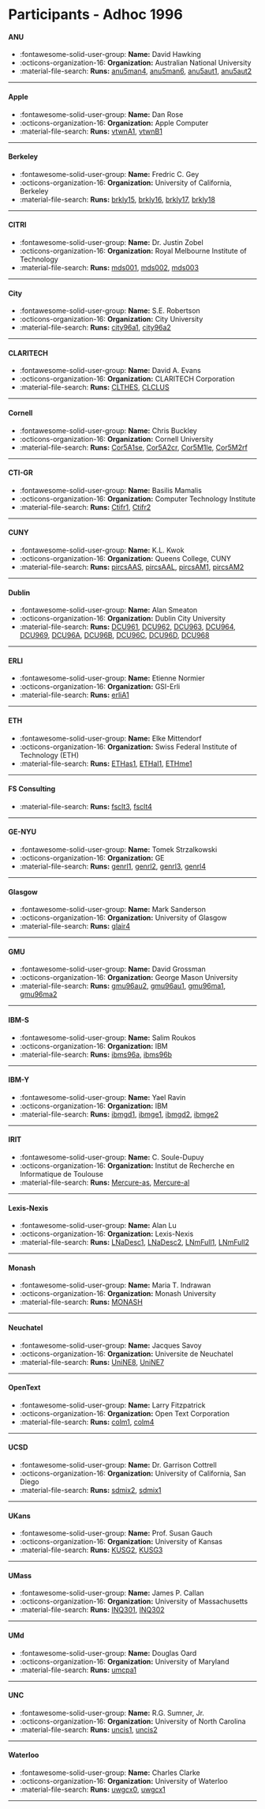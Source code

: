 # Participants - Adhoc 1996 

#### ANU
 - :fontawesome-solid-user-group: **Name:** David Hawking
 - :octicons-organization-16: **Organization:** Australian National University
 - :material-file-search: **Runs:** [anu5man4](./runs.md#anu5man4), [anu5man6](./runs.md#anu5man6), [anu5aut1](./runs.md#anu5aut1), [anu5aut2](./runs.md#anu5aut2) 

---
#### Apple
 - :fontawesome-solid-user-group: **Name:** Dan Rose
 - :octicons-organization-16: **Organization:** Apple Computer
 - :material-file-search: **Runs:** [vtwnA1](./runs.md#vtwna1), [vtwnB1](./runs.md#vtwnb1) 

---
#### Berkeley
 - :fontawesome-solid-user-group: **Name:** Fredric C. Gey
 - :octicons-organization-16: **Organization:** University of California, Berkeley
 - :material-file-search: **Runs:** [brkly15](./runs.md#brkly15), [brkly16](./runs.md#brkly16), [brkly17](./runs.md#brkly17), [brkly18](./runs.md#brkly18) 

---
#### CITRI
 - :fontawesome-solid-user-group: **Name:** Dr. Justin Zobel
 - :octicons-organization-16: **Organization:** Royal Melbourne Institute of Technology
 - :material-file-search: **Runs:** [mds001](./runs.md#mds001), [mds002](./runs.md#mds002), [mds003](./runs.md#mds003) 

---
#### City
 - :fontawesome-solid-user-group: **Name:** S.E. Robertson
 - :octicons-organization-16: **Organization:** City University
 - :material-file-search: **Runs:** [city96a1](./runs.md#city96a1), [city96a2](./runs.md#city96a2) 

---
#### CLARITECH
 - :fontawesome-solid-user-group: **Name:** David A. Evans
 - :octicons-organization-16: **Organization:** CLARITECH Corporation
 - :material-file-search: **Runs:** [CLTHES](./runs.md#clthes), [CLCLUS](./runs.md#clclus) 

---
#### Cornell
 - :fontawesome-solid-user-group: **Name:** Chris Buckley
 - :octicons-organization-16: **Organization:** Cornell University
 - :material-file-search: **Runs:** [Cor5A1se](./runs.md#cor5a1se), [Cor5A2cr](./runs.md#cor5a2cr), [Cor5M1le](./runs.md#cor5m1le), [Cor5M2rf](./runs.md#cor5m2rf) 

---
#### CTI-GR
 - :fontawesome-solid-user-group: **Name:** Basilis Mamalis
 - :octicons-organization-16: **Organization:** Computer Technology Institute
 - :material-file-search: **Runs:** [Ctifr1](./runs.md#ctifr1), [Ctifr2](./runs.md#ctifr2) 

---
#### CUNY
 - :fontawesome-solid-user-group: **Name:** K.L. Kwok
 - :octicons-organization-16: **Organization:** Queens College, CUNY
 - :material-file-search: **Runs:** [pircsAAS](./runs.md#pircsaas), [pircsAAL](./runs.md#pircsaal), [pircsAM1](./runs.md#pircsam1), [pircsAM2](./runs.md#pircsam2) 

---
#### Dublin
 - :fontawesome-solid-user-group: **Name:** Alan Smeaton
 - :octicons-organization-16: **Organization:** Dublin City University
 - :material-file-search: **Runs:** [DCU961](./runs.md#dcu961), [DCU962](./runs.md#dcu962), [DCU963](./runs.md#dcu963), [DCU964](./runs.md#dcu964), [DCU969](./runs.md#dcu969), [DCU96A](./runs.md#dcu96a), [DCU96B](./runs.md#dcu96b), [DCU96C](./runs.md#dcu96c), [DCU96D](./runs.md#dcu96d), [DCU968](./runs.md#dcu968) 

---
#### ERLI
 - :fontawesome-solid-user-group: **Name:** Etienne Normier
 - :octicons-organization-16: **Organization:** GSI-Erli
 - :material-file-search: **Runs:** [erliA1](./runs.md#erlia1) 

---
#### ETH
 - :fontawesome-solid-user-group: **Name:** Elke Mittendorf
 - :octicons-organization-16: **Organization:** Swiss Federal Institute of Technology (ETH)
 - :material-file-search: **Runs:** [ETHas1](./runs.md#ethas1), [ETHal1](./runs.md#ethal1), [ETHme1](./runs.md#ethme1) 

---
#### FS Consulting
 - :material-file-search: **Runs:** [fsclt3](./runs.md#fsclt3), [fsclt4](./runs.md#fsclt4) 

---
#### GE-NYU
 - :fontawesome-solid-user-group: **Name:** Tomek Strzalkowski
 - :octicons-organization-16: **Organization:** GE
 - :material-file-search: **Runs:** [genrl1](./runs.md#genrl1), [genrl2](./runs.md#genrl2), [genrl3](./runs.md#genrl3), [genrl4](./runs.md#genrl4) 

---
#### Glasgow
 - :fontawesome-solid-user-group: **Name:** Mark Sanderson
 - :octicons-organization-16: **Organization:** University of Glasgow
 - :material-file-search: **Runs:** [glair4](./runs.md#glair4) 

---
#### GMU
 - :fontawesome-solid-user-group: **Name:** David Grossman
 - :octicons-organization-16: **Organization:** George Mason University
 - :material-file-search: **Runs:** [gmu96au2](./runs.md#gmu96au2), [gmu96au1](./runs.md#gmu96au1), [gmu96ma1](./runs.md#gmu96ma1), [gmu96ma2](./runs.md#gmu96ma2) 

---
#### IBM-S
 - :fontawesome-solid-user-group: **Name:** Salim Roukos
 - :octicons-organization-16: **Organization:** IBM
 - :material-file-search: **Runs:** [ibms96a](./runs.md#ibms96a), [ibms96b](./runs.md#ibms96b) 

---
#### IBM-Y
 - :fontawesome-solid-user-group: **Name:** Yael Ravin
 - :octicons-organization-16: **Organization:** IBM
 - :material-file-search: **Runs:** [ibmgd1](./runs.md#ibmgd1), [ibmge1](./runs.md#ibmge1), [ibmgd2](./runs.md#ibmgd2), [ibmge2](./runs.md#ibmge2) 

---
#### IRIT
 - :fontawesome-solid-user-group: **Name:** C. Soule-Dupuy
 - :octicons-organization-16: **Organization:** Institut de Recherche en Informatique de Toulouse
 - :material-file-search: **Runs:** [Mercure-as](./runs.md#mercure-as), [Mercure-al](./runs.md#mercure-al) 

---
#### Lexis-Nexis
 - :fontawesome-solid-user-group: **Name:** Alan Lu
 - :octicons-organization-16: **Organization:** Lexis-Nexis
 - :material-file-search: **Runs:** [LNaDesc1](./runs.md#lnadesc1), [LNaDesc2](./runs.md#lnadesc2), [LNmFull1](./runs.md#lnmfull1), [LNmFull2](./runs.md#lnmfull2) 

---
#### Monash
 - :fontawesome-solid-user-group: **Name:** Maria T. Indrawan
 - :octicons-organization-16: **Organization:** Monash University
 - :material-file-search: **Runs:** [MONASH](./runs.md#monash) 

---
#### Neuchatel
 - :fontawesome-solid-user-group: **Name:** Jacques Savoy
 - :octicons-organization-16: **Organization:** Universite de Neuchatel
 - :material-file-search: **Runs:** [UniNE8](./runs.md#unine8), [UniNE7](./runs.md#unine7) 

---
#### OpenText
 - :fontawesome-solid-user-group: **Name:** Larry Fitzpatrick
 - :octicons-organization-16: **Organization:** Open Text Corporation
 - :material-file-search: **Runs:** [colm1](./runs.md#colm1), [colm4](./runs.md#colm4) 

---
#### UCSD
 - :fontawesome-solid-user-group: **Name:** Dr. Garrison Cottrell
 - :octicons-organization-16: **Organization:** University of California, San Diego
 - :material-file-search: **Runs:** [sdmix2](./runs.md#sdmix2), [sdmix1](./runs.md#sdmix1) 

---
#### UKans
 - :fontawesome-solid-user-group: **Name:** Prof. Susan Gauch
 - :octicons-organization-16: **Organization:** University of Kansas
 - :material-file-search: **Runs:** [KUSG2](./runs.md#kusg2), [KUSG3](./runs.md#kusg3) 

---
#### UMass
 - :fontawesome-solid-user-group: **Name:** James P. Callan
 - :octicons-organization-16: **Organization:** University of Massachusetts
 - :material-file-search: **Runs:** [INQ301](./runs.md#inq301), [INQ302](./runs.md#inq302) 

---
#### UMd
 - :fontawesome-solid-user-group: **Name:** Douglas Oard
 - :octicons-organization-16: **Organization:** University of Maryland
 - :material-file-search: **Runs:** [umcpa1](./runs.md#umcpa1) 

---
#### UNC
 - :fontawesome-solid-user-group: **Name:** R.G. Sumner, Jr.
 - :octicons-organization-16: **Organization:** University of North Carolina
 - :material-file-search: **Runs:** [uncis1](./runs.md#uncis1), [uncis2](./runs.md#uncis2) 

---
#### Waterloo
 - :fontawesome-solid-user-group: **Name:** Charles Clarke
 - :octicons-organization-16: **Organization:** University of Waterloo
 - :material-file-search: **Runs:** [uwgcx0](./runs.md#uwgcx0), [uwgcx1](./runs.md#uwgcx1) 

---
